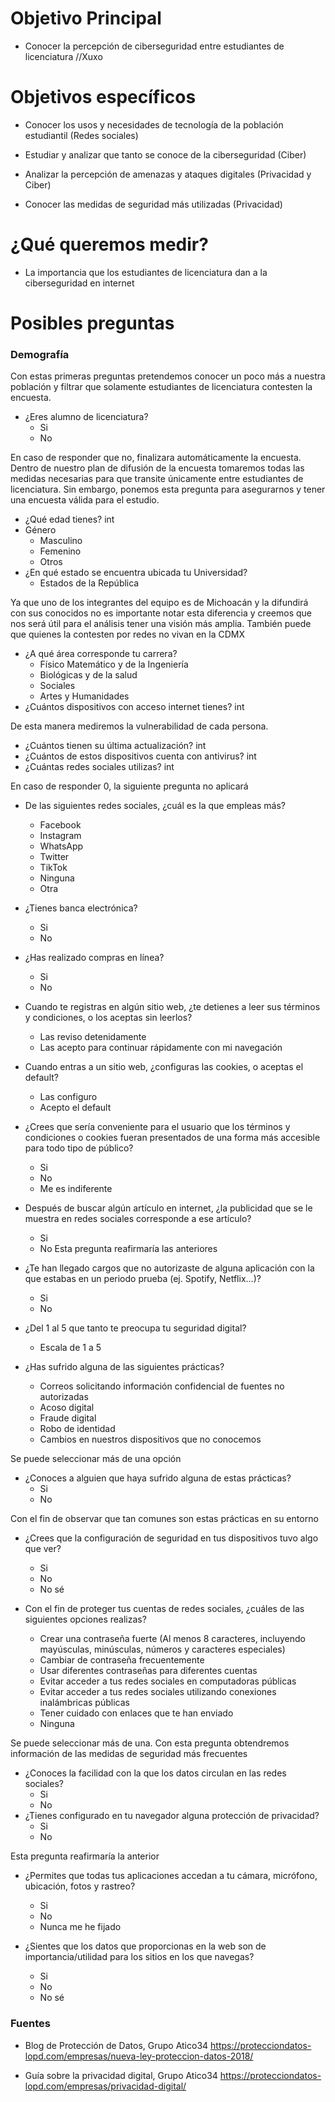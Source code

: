 # Objetivo Principal


- Conocer la percepción de ciberseguridad entre estudiantes de licenciatura //Xuxo


# Objetivos específicos 

- Conocer los usos y necesidades de tecnología de la población estudiantil (Redes sociales)

- Estudiar y analizar que tanto se conoce de la ciberseguridad (Ciber)

- Analizar la percepción de amenazas y ataques digitales (Privacidad y Ciber)

- Conocer las medidas de seguridad más utilizadas (Privacidad)

# ¿Qué queremos medir?

- La importancia que los estudiantes de licenciatura dan a la ciberseguridad en internet

# Posibles preguntas

### Demografía 

Con estas primeras preguntas pretendemos conocer un poco más a nuestra población y filtrar que solamente estudiantes de licenciatura contesten la encuesta.

- ¿Eres alumno de licenciatura? 
    - Si
    - No  

En caso de responder que no, finalizara automáticamente la encuesta. Dentro de nuestro plan de difusión de la encuesta tomaremos todas las medidas necesarias para que transite únicamente entre estudiantes de licenciatura. Sin embargo, ponemos esta pregunta para asegurarnos y tener una encuesta válida para el estudio.

- ¿Qué edad tienes? int 
- Género 
    - Masculino
    - Femenino 
    - Otros
- ¿En qué estado se encuentra ubicada tu Universidad? 
    - Estados de la República
    
Ya que uno de los integrantes del equipo es de Michoacán y la difundirá con sus conocidos no es importante notar esta diferencia y creemos que nos será útil para el análisis tener una visión más amplia. También puede que quienes la contesten por redes no vivan en la CDMX

- ¿A qué área corresponde tu carrera? 
    - Físico Matemático y de la Ingeniería 
    - Biológicas y de la salud
    - Sociales
    - Artes y Humanidades
- ¿Cuántos dispositivos con acceso internet tienes? int 

 De esta manera mediremos la vulnerabilidad de cada persona.
- ¿Cuántos tienen su última actualización? int 
- ¿Cuántos de estos dispositivos cuenta con antivirus? int
- ¿Cuántas redes sociales utilizas? int

En caso de responder 0, la siguiente pregunta no aplicará
- De las siguientes redes sociales, ¿cuál es la que empleas más?

    - Facebook
    - Instagram
    - WhatsApp 
    - Twitter 
    - TikTok 
    - Ninguna
    - Otra
 
- ¿Tienes banca electrónica? 
    - Si
    - No
- ¿Has realizado compras en línea?
    - Si 
    - No
- Cuando te registras en algún sitio web, ¿te detienes a leer sus términos y condiciones, o los aceptas sin leerlos?
    - Las reviso detenidamente
    - Las acepto para continuar rápidamente con mi navegación
- Cuando entras a un sitio web, ¿configuras las cookies, o aceptas el default?
    - Las configuro
    - Acepto el default
- ¿Crees que sería conveniente para el usuario que los términos y condiciones o cookies fueran presentados de una forma más accesible para todo tipo de público?
    - Si 
    - No
    - Me es indiferente
- Después de buscar algún artículo en internet, ¿la publicidad que se le muestra en redes sociales corresponde a ese artículo?
    - Si 
    - No
Esta pregunta reafirmaría las anteriores
- ¿Te han llegado cargos que no autorizaste de alguna aplicación con la que estabas en un periodo prueba (ej. Spotify, Netflix...)?
    - Si 
    - No

- ¿Del 1 al 5 que tanto te preocupa tu seguridad digital?
    - Escala de 1 a 5
- ¿Has sufrido alguna de las siguientes prácticas?
    - Correos solicitando información confidencial de fuentes no autorizadas
    - Acoso digital
    - Fraude digital
    - Robo de identidad
    - Cambios en nuestros dispositivos que no conocemos

Se puede seleccionar más de una opción
- ¿Conoces a alguien que haya sufrido alguna de estas prácticas?
    - Si
    - No

Con el fin de observar que tan comunes son estas prácticas en su entorno

- ¿Crees que la configuración de seguridad en tus dispositivos tuvo algo que ver?
    - Si
    - No 
    - No sé
- Con el fin de proteger tus cuentas de redes sociales, ¿cuáles de las siguientes opciones realizas?

    - Crear una contraseña fuerte (Al menos 8 caracteres, incluyendo mayúsculas, minúsculas, números y caracteres especiales)
    - Cambiar de contraseña frecuentemente 
    - Usar diferentes contraseñas para diferentes cuentas
    - Evitar acceder a tus redes sociales en computadoras públicas
    - Evitar acceder a tus redes sociales utilizando conexiones inalámbricas públicas 
    - Tener cuidado con enlaces que te han enviado 
    - Ninguna 

Se puede seleccionar más de una. Con esta pregunta obtendremos información de las medidas de seguridad más frecuentes 

- ¿Conoces la facilidad con la que los datos circulan en las redes sociales?
    - Si 
    - No 
- ¿Tienes configurado en tu navegador alguna protección de privacidad?
    - Si
    - No

Esta pregunta reafirmaría la anterior

- ¿Permites que todas tus aplicaciones accedan a tu cámara, micrófono, ubicación, fotos y rastreo?
    - Si
    - No 
    - Nunca me he fijado
    
- ¿Sientes que los datos que proporcionas en la web son de importancia/utilidad para los sitios en los que navegas? 
    - Si
    - No
    - No sé

### Fuentes

- Blog de Protección de Datos, Grupo Atico34
https://protecciondatos-lopd.com/empresas/nueva-ley-proteccion-datos-2018/

- Guía sobre la privacidad digital, Grupo Atico34
https://protecciondatos-lopd.com/empresas/privacidad-digital/
